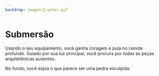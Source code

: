 ```yaml
---
backdrop: images/2-water.gif
---
```


# Submersão

Usando o seu equipamento, você ganha coragem e pula no cenote profundo. Guiado por sua luz principal, você procura por todas as peças arquitetônicas ausentes.

No fundo, você espia o que parece ser uma pedra esculpida.

<Item id="13" />

<Page url="378" instructions="Quando você pega a pedra, ela se quebra em várias partes." condition="13" action="Recolha as peças e volte à superfície" />
